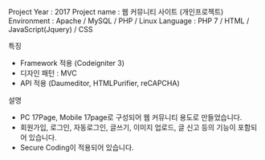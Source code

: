 Project Year : 2017
Project name : 웹 커뮤니티 사이트 (개인프로젝트)
Environment : Apache / MySQL / PHP / Linux
Language : PHP 7 / HTML / JavaScript(Jquery) / CSS

특징
- Framework 적용 (Codeigniter 3)
- 디자인 패턴 : MVC
- API 적용 (Daumeditor, HTMLPurifier, reCAPCHA)

설명
- PC 17Page, Mobile 17page로 구성되어 웹 커뮤니티 용도로 만들었습니다.
- 회원가입, 로그인, 자동로그인, 글쓰기, 이미지 업로드, 글 신고 등의 기능이 포함되어 있습니다.
- Secure Coding이 적용되어 있습니다.